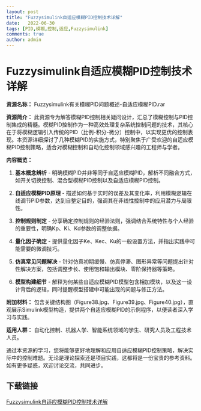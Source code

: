 ```yaml
---
layout: post
title: "Fuzzysimulink自适应模糊PID控制技术详解"
date:   2022-06-30
tags: [PID,模糊,控制,适应,Fuzzysimulink]
comments: true
author: admin
---
```

# Fuzzysimulink自适应模糊PID控制技术详解

**资源名称：** Fuzzysimulink有关模糊PID问题概述-自适应模糊PID.rar

**资源简介：**
此资源专为解答模糊PID控制相关疑问设计，汇总了模糊控制与PID控制集成的精髓。模糊PID控制作为一种高效处理复杂系统控制问题的技术，其核心在于将模糊逻辑引入传统的PID（比例-积分-微分）控制中，以实现更优的控制表现。本资源详细探讨了几种模糊PID的实施方式，特别聚焦于广受欢迎的自适应模糊PID控制策略，适合对模糊控制和自动化控制领域感兴趣的工程师与学者。

**内容概览：**

1. **基本概念辨析** - 明确模糊PID并非等同于自适应模糊PID，解析不同融合方式，如开关切换控制、混合型模糊PID控制以及自适应模糊PID控制。
   
2. **自适应模糊PID原理** - 描述如何基于实时的误差及其变化率，利用模糊逻辑在线调节PID参数，达到自整定目的，强调其在非线性控制中的应用潜力与局限性。

3. **控制规则制定** - 分享确定控制规则的经验法则，强调结合系统特性与个人经验的重要性，明确Kp、Ki、Kd参数的调整依据。

4. **量化因子确定** - 提供量化因子Ke、Kec、Ku的一般设置方法，并指出实践中可能需要的微调技巧。

5. **仿真常见问题解决** - 针对仿真初期缓慢、仿真停滞、图形异常等问题提出针对性解决方案，包括调整步长、使用饱和输出模块、零阶保持器等策略。

6. **模型构建细节** - 解释为何某些自适应模糊PID模型包含相加模块，以及这一设计背后的逻辑，同时提醒模型搭建中可能出现的问题与修正方法。

**附加材料：** 包含关键结构图（Figure38.jpg、Figure39.jpg、Figure40.jpg），直观展示Simulink模型构造，提供两个自适应模糊PID的示例程序，以便读者深入学习与实践。

**适用人群：** 自动化控制、机器人学、智能系统领域的学生、研究人员及工程技术人员。

通过本资源的学习，您将能够更好地理解和应用自适应模糊PID控制策略，解决实际中的控制难题。无论是理论探索还是项目实践，这都将是一份宝贵的参考资料。如有更多疑惑，欢迎讨论交流，共同进步。

## 下载链接

[Fuzzysimulink自适应模糊PID控制技术详解](https://pan.quark.cn/s/ae13c8e5c480)